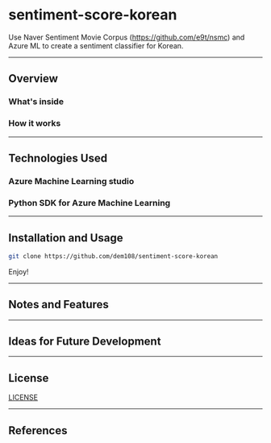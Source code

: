 # sentiment-score-korean
Use Naver Sentiment Movie Corpus (https://github.com/e9t/nsmc) and Azure ML to create a sentiment classifier for Korean.


---

## Overview

### What's inside

### How it works

---

## Technologies Used

### Azure Machine Learning studio

### Python SDK for Azure Machine Learning

---

## Installation and Usage

```bash
git clone https://github.com/dem108/sentiment-score-korean
```

Enjoy!

---

## Notes and Features

---

## Ideas for Future Development

---

## License

[LICENSE](LICENSE)

---

## References

